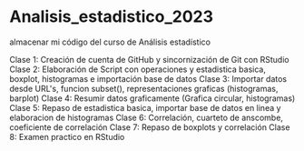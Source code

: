 # Analisis_estadistico_2023
almacenar mi código del curso de Análisis estadístico 

Clase 1: Creación de cuenta de GitHub y sincornización de Git con RStudio
Clase 2: Elaboración de Script con operaciones y estadistica basica, boxplot, histogramas e importación base de datos
Clase 3: Importar datos desde URL's, funcion subset(), representaciones graficas (histogramas, barplot)
Clase 4: Resumir datos graficamente (Grafica circular, histogramas)
Clase 5: Repaso de estadistica basica, importar base de datos en linea y elaboracion de histogramas
Clase 6: Correlación, cuarteto de anscombe, coeficiente de correlación
Clase 7: Repaso de boxplots y correlación
Clase 8: Examen practico en RStudio
